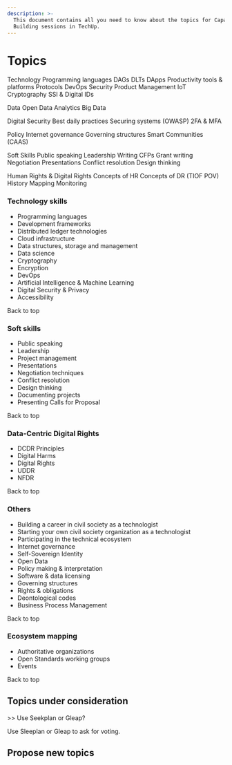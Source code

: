 ```yaml
---
description: >-
  This document contains all you need to know about the topics for Capacity
  Building sessions in TechUp.
---
```


# Topics



Technology Programming languages DAGs DLTs DApps Productivity tools & platforms Protocols DevOps Security Product Management IoT Cryptography SSI & Digital IDs

Data Open Data Analytics Big Data

Digital Security Best daily practices Securing systems (OWASP) 2FA & MFA

Policy Internet governance Governing structures Smart Communities (CAAS)

Soft Skills Public speaking Leadership Writing CFPs Grant writing Negotiation Presentations Conflict resolution Design thinking

Human Rights & Digital Rights Concepts of HR Concepts of DR (TIOF POV) History Mapping Monitoring



### Technology skills

* Programming languages
* Development frameworks
* Distributed ledger technologies
* Cloud infrastructure
* Data structures, storage and management
* Data science
* Cryptography
* Encryption
* DevOps
* Artificial Intelligence & Machine Learning
* Digital Security & Privacy
* Accessibility

Back to top

### Soft skills

* Public speaking
* Leadership
* Project management
* Presentations
* Negotiation techniques
* Conflict resolution
* Design thinking
* Documenting projects
* Presenting Calls for Proposal

Back to top

### Data-Centric Digital Rights

* DCDR Principles
* Digital Harms
* Digital Rights
* UDDR
* NFDR

Back to top

### Others

* Building a career in civil society as a technologist
* Starting your own civil society organization as a technologist
* Participating in the technical ecosystem
* Internet governance
* Self-Sovereign Identity
* Open Data
* Policy making & interpretation
* Software & data licensing
* Governing structures
* Rights & obligations
* Deontological codes
* Business Process Management

Back to top

### Ecosystem mapping

* Authoritative organizations
* Open Standards working groups
* Events

Back to top

## Topics under consideration

\>> Use Seekplan or Gleap?

Use Sleeplan or Gleap to ask for voting.



## Propose new topics



